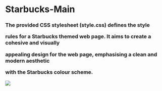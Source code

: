 <h1>Starbucks-Main</h1>

<h3>The provided CSS stylesheet (style.css) defines the style 

rules for a Starbucks themed web page.  It aims to create a cohesive and visually 

appealing design for the web page, emphasising a clean and modern aesthetic 

with the Starbucks colour scheme.</h3>

![](Starbucks.gif)
